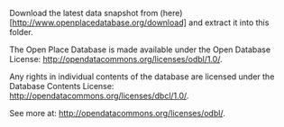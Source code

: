 Download the latest data snapshot from (here)[http://www.openplacedatabase.org/download] and extract it into this folder.

The Open Place Database is made available under the Open Database License: http://opendatacommons.org/licenses/odbl/1.0/. 

Any rights in individual contents of the database are licensed under the Database Contents License: http://opendatacommons.org/licenses/dbcl/1.0/.

See more at: http://opendatacommons.org/licenses/odbl/.